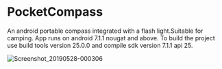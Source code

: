 # PocketCompass
An android portable compass integrated with a flash light.Suitable for camping. App runs on android 7.1.1 nougat and above.
To build the project use build tools version 25.0.0 and compile sdk version 7.1.1 api 25.

![Screenshot_20190528-000306](https://user-images.githubusercontent.com/17122386/58439582-7a548d00-80dd-11e9-8796-9586ff852e31.png)
